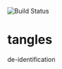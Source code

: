 ![Build Status](https://travis-ci.com/brendo1001/tangles.svg?token=55jxxyTm43o2mnqrHBvX&branch=master)
# tangles
de-identification
